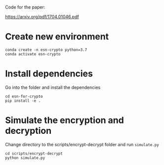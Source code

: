 Code for the paper:

https://arxiv.org/pdf/1704.01046.pdf


# Create new environment
```
conda create -n esn-crypto python=3.7
conda activate esn-crypto
```
# Install dependencies

Go into the folder and install the dependencies

```
cd esn-for-crypto
pip install -e .
```

# Simulate the encryption and decryption
Change directory to the scripts/encrypt-decrypt folder and run `simulate.py`

```
cd scripts/encrypt-decrypt
python simulate.py
```

